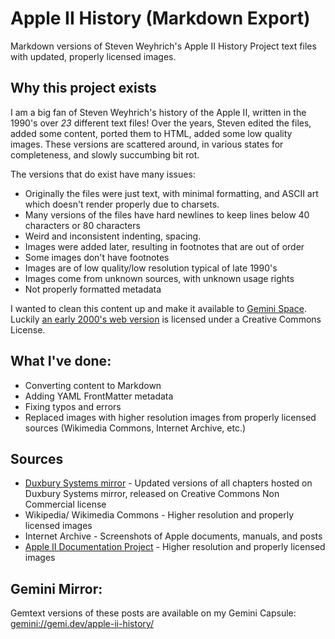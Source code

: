 # Apple II History (Markdown Export)

Markdown versions of Steven Weyhrich's Apple II History Project text files with updated, properly licensed images.

## Why this project exists

I am a big fan of Steven Weyhrich's history of the Apple II, written in the 1990's over *23* different text files! Over the years, Steven edited the files, added some content, ported them to HTML, added some low quality images. These versions are scattered around, in various states for completeness, and slowly succumbing bit rot.

The versions that do exist have many issues:
* Originally the files were just text, with minimal formatting, and ASCII art which doesn't render properly due to charsets.
* Many versions of the files have hard newlines to keep lines below 40 characters or 80 characters
* Weird and inconsistent indenting, spacing.
* Images were added later, resulting in footnotes that are out of order
* Some images don't have footnotes
* Images are of low quality/low resolution typical of late 1990's
* Images come from unknown sources, with unknown usage rights 
* Not properly formatted metadata

I wanted to clean this content up and make it available to [Gemini Space](https://en.wikipedia.org/wiki/Gemini_(protocol)). Luckily [an early 2000's web version](https://www.duxburysystems.org/downloads/library/texas/apple/history/history/ah01.html) is licensed under a Creative Commons License.

## What I've done:

* Converting content to Markdown
* Adding YAML FrontMatter metadata
* Fixing typos and errors
* Replaced images with higher resolution images from properly licensed sources (Wikimedia Commons, Internet Archive, etc.)

## Sources

* [Duxbury Systems mirror](https://www.duxburysystems.org/downloads/library/texas/apple/history/history/ah01.html) - Updated versions of all chapters hosted on Duxbury Systems mirror, released on Creative Commons Non Commercial license
* Wikipedia/ Wikimedia Commons - Higher resolution and properly licensed images
* Internet Archive - Screenshots of Apple documents, manuals, and posts
* [Apple II Documentation Project](https://mirrors.apple2.org.za/Apple%20II%20Documentation%20Project/) - Higher resolution and properly licensed images

## Gemini Mirror:

Gemtext versions of these posts are available on my Gemini Capsule: [gemini://gemi.dev/apple-ii-history/](gemini://gemi.dev/apple-ii-history/)
